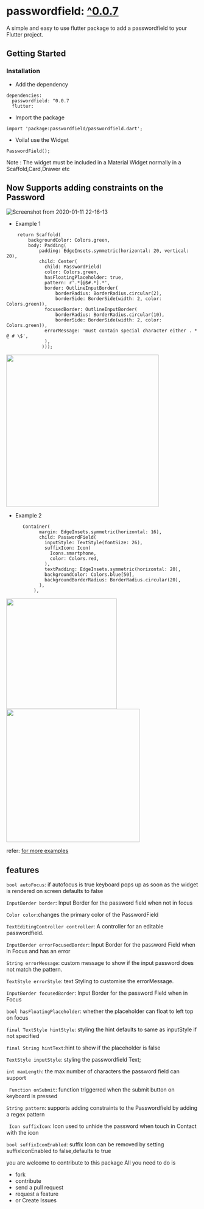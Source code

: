 #  passwordfield: [^0.0.7](https://pub.dev/packages/passwordfield) 



A simple and easy to use flutter package to add a passwordfield to your Flutter project.

## Getting Started

### Installation

- Add the dependency
```
dependencies:
  passwordfield: ^0.0.7
  flutter:
```
- Import the package
```
import 'package:passwordfield/passwordfield.dart';
```
- Voila! use the Widget
```
PasswordField();
```
Note : The widget must be included in a Material Widget normally in a Scaffold,Card,Drawer etc


## Now Supports adding constraints on the Password 

![Screenshot from 2020-01-11 22-16-13](https://user-images.githubusercontent.com/31410839/72208800-2ca25e80-34cd-11ea-9cc2-8dd1274ff975.png)


- Example 1         
```
    return Scaffold(
        backgroundColor: Colors.green,
        body: Padding(
            padding: EdgeInsets.symmetric(horizontal: 20, vertical: 20),
            child: Center(
              child: PasswordField(
              color: Colors.green,
              hasFloatingPlaceholder: true,
              pattern: r'.*[@$#.*].*',
              border: OutlineInputBorder(
                  borderRadius: BorderRadius.circular(2),
                  borderSide: BorderSide(width: 2, color: Colors.green)),
              focusedBorder: OutlineInputBorder(
                  borderRadius: BorderRadius.circular(10),
                  borderSide: BorderSide(width: 2, color: Colors.green)),
              errorMessage: 'must contain special character either . * @ # \$',
              ),
             )));
```
<img src="https://user-images.githubusercontent.com/31410839/81468422-17300d80-91fd-11ea-9814-36947bf68a1b.png" width=400>

- Example 2

```
      Container(
            margin: EdgeInsets.symmetric(horizontal: 16),
            child: PasswordField(
              inputStyle: TextStyle(fontSize: 26),
              suffixIcon: Icon(
                Icons.smartphone,
                color: Colors.red,
              ),
              textPadding: EdgeInsets.symmetric(horizontal: 20),
              backgroundColor: Colors.blue[50],
              backgroundBorderRadius: BorderRadius.circular(20),
            ),
          ),
```


<img src="https://user-images.githubusercontent.com/31410839/72208790-15637100-34cd-11ea-82c8-2d8e92ac068f.gif" width=290>        <img src="https://user-images.githubusercontent.com/31410839/81469769-8c531100-9204-11ea-85ab-47570ecadf84.png" width=350>

refer: [for more examples](https://github.com/maheshmnj/passwordfield-flutter-package/example)

## features

```bool autoFocus```: if autofocus is true keyboard pops up as soon as the widget is rendered on screen defaults to false

```InputBorder border```: Input Border for the password field when not in focus

```Color color```:changes the primary color of the PasswordField

```TextEditingController controller```: A controller for an editable passwordfield.

```InputBorder errorFocusedBorder```: Input Border for the password Field when in Focus and has an error

```String errorMessage```: custom message to show if the input password does not match the pattern.

```TextStyle errorStyle```: text Styling to customise the errorMessage.

```InputBorder focusedBorder```: Input Border for the password Field when in Focus

```bool hasFloatingPlaceholder```: whether the placeholder can float to left top on focus

```final TextStyle hintStyle```: styling the hint defaults to same as inputStyle if not specified

```final String hintText```:hint to show if the placeholder is false

```TextStyle inputStyle```: styling the passwordfield Text;

```int maxLength```: the max number of characters the password field can support
  
``` Function onSubmit```: function triggerred when the submit button on keyboard is pressed

```String pattern```: supports adding constraints to the Passwordfield by adding a regex pattern
  
``` Icon suffixIcon```: Icon used to unhide the password when touch in Contact with the icon
  
```bool suffixIconEnabled```: suffix Icon can be removed by setting suffixIconEnabled to false,defaults to true

you are welcome to contribute to this package All you need to do is 
 - fork
 - contribute
 - send a pull request
 - request a feature
 - or Create Issues 
 